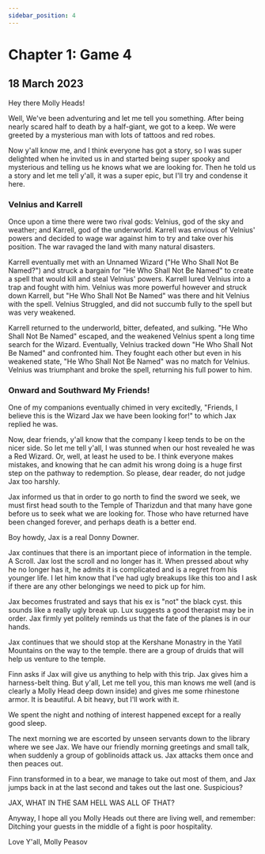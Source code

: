 ```yaml
---
sidebar_position: 4
---
```


# Chapter 1: Game 4

## 

## 18 March 2023

Hey there Molly Heads!

Well, We've been adventuring and let me tell you something. After being nearly scared half to death by a half-giant, 
we got to a keep. We were greeted by a mysterious man with lots of tattoos and red robes. 

Now y'all know me, and I think everyone has got a story, so I was super delighted when he invited us in and started being
super spooky and mysterious and telling us he knows what we are looking for. Then he told us a story and let me tell y'all,
it was a super epic, but I'll try and condense it here.

### Velnius and Karrell

Once upon a time there were two rival gods: Velnius, god of the sky and weather; and Karrell, god of the underworld. 
Karrell was envious of Velnius' powers and decided to wage war against him to try and take over his position. The war 
ravaged the land with many natural disasters. 

Karrell eventually met with an Unnamed Wizard ("He Who Shall Not Be Named?") and struck a bargain for 
"He Who Shall Not Be Named" to create a spell that would kill and steal Velnius' powers. Karrell
lured Velnius into a trap and fought with him. Velnius was more powerful however and struck down Karrell, but 
"He Who Shall Not Be Named" was there and hit Velnius with the spell. Velnius Struggled, and did not succumb fully to 
the spell but was very weakened. 

Karrell returned to the underworld, bitter, defeated, and sulking. "He Who Shall Not Be Named" escaped, and the weakened
Velnius spent a long time search for the Wizard. Eventually, Velnius tracked down "He Who Shall Not Be Named" and 
confronted him. They fought each other but even in his weakened state, "He Who Shall Not Be Named" was no match for 
Velnius. Velnius was triumphant and broke the spell, returning his full power to him.


### Onward and Southward My Friends!

One of my companions eventually chimed in very excitedly, "Friends, I believe this is the Wizard Jax we have been looking for!" to which
Jax replied he was. 

Now, dear friends, y'all know that the company I keep tends to be on the nicer side. So let me tell y'all, I was stunned
when our host revealed he was a Red Wizard. Or, well, at least he used to be. I think everyone makes mistakes, and 
knowing that he can admit his wrong doing is a huge first step on the pathway to redemption. So please, dear reader, do 
not judge Jax too harshly.

Jax informed us that in order to go north to find the sword we seek, we must first head south to the Temple of Tharizdun
and that many have gone before us to seek what we are looking for. Those who have returned have been changed forever, 
and perhaps death is a better end.

Boy howdy, Jax is a real Donny Downer.

Jax continues that there is an important piece of information in the temple. A Scroll. Jax lost the scroll and no longer
has it. When pressed about why he no longer has it, he admits it is complicated and is a regret from his younger life.
I let him know that I've had ugly breakups like this too and I ask if there are any other belongings we need to pick up 
for him. 

Jax becomes frustrated and says that his ex is "not" the black cyst. this sounds like a really ugly break up. Lux 
suggests a good therapist may be in order. Jax firmly yet politely reminds us that the fate of the planes is in our 
hands. 

Jax continues that we should stop at the Kershane Monastry in the Yatil Mountains on the way to the temple. there are a 
group of druids that will help us venture to the temple.

Finn asks if Jax will give us anything to help with this trip. Jax gives him a harness-belt thing. But y'all, Let me tell
you, this man knows me well (and is clearly a Molly Head deep down inside) and gives me some rhinestone armor. It is 
beautiful. A bit heavy, but I'll work with it.

We spent the night and nothing of interest happened except for a really good sleep.

The next morning we are escorted by unseen servants down to the library where we see Jax. We have our friendly morning 
greetings and small talk, when suddenly a group of goblinoids attack us. Jax attacks them once and then peaces out. 

Finn transformed in to a bear, we manage to take out most of them, and Jax jumps back in at the last second and takes 
out the last one. Suspicious? 

JAX, WHAT IN THE SAM HELL WAS ALL OF THAT?


Anyway, I hope all you Molly Heads out there are living well, and remember: Ditching your guests in the middle of a 
fight is poor hospitality.

Love Y'all,
Molly Peasov

